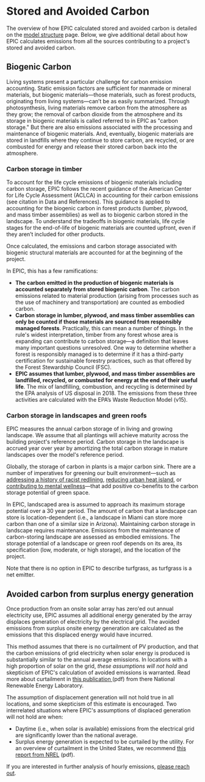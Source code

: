 # Stored and Avoided Carbon

The overview of how EPIC calculated stored and avoided carbon is detailed on the [model structure](../carbon-reduction-measures.md#calculating-operational-carbon) page. Below, we give additional detail about how EPIC calculates emissions from all the sources contributing to a project's stored and avoided carbon.

## Biogenic Carbon

Living systems present a particular challenge for carbon emission accounting. Static emission factors are sufficient for manmade or mineral materials, but biogenic materials—those materials, such as forest products, originating from living systems—can’t be as easily summarized. Through photosynthesis, living materials remove carbon from the atmosphere as they grow; the removal of carbon dioxide from the atmosphere and its storage in biogenic materials is called referred to in EPIC as "carbon storage." But there are also emissions associated with the processing and maintenance of biogenic materials. And, eventually, biogenic materials are stored in landfills where they continue to store carbon, are recycled, or are combusted for energy and release their stored carbon back into the atmosphere.

### Carbon storage in timber

To account for the life cycle emissions of biogenic materials including carbon storage, EPIC follows the recent guidance of the American Center for Life Cycle Assessment (ACLCA) in accounting for their carbon emissions (see citation in Data and References). This guidance is applied to accounting for the biogenic carbon in forest products (lumber, plywood, and mass timber assemblies) as well as to biogenic carbon stored in the landscape. To understand the tradeoffs in biogenic materials, life cycle stages for the end-of-life of biogenic materials are counted upfront, even if they aren’t included for other products.

Once calculated, the emissions and carbon storage associated with biogenic structural materials are accounted for at the beginning of the project.&#x20;

In EPIC, this has a few ramifications:

* **The carbon emitted in the production of biogenic materials is accounted separately from stored biogenic carbon**. The carbon emissions related to material production (arising from processes such as the use of machinery and transportation) are counted as embodied carbon.
* **Carbon storage in lumber, plywood, and mass timber assemblies can only be counted if those materials are sourced from responsibly managed forests**. Practically, this can mean a number of things. In the rule's widest interpretation, timber from any forest whose area is expanding can contribute to carbon storage—a definition that leaves many important questions unresolved. One way to determine whether a forest is responsibly managed is to determine if it has a third-party certification for sustainable forestry practices, such as that offered by the Forest Stewardship Council (FSC).
* **EPIC assumes that lumber, plywood, and mass timber assemblies are landfilled, recycled, or combusted for energy at the end of their useful life**. The mix of landfilling, combustion, and recycling is determined by the EPA analysis of US disposal in 2018. The emissions from these three activities are calculated with the EPA’s Waste Reduction Model (v15).

### Carbon storage in landscapes and green roofs

EPIC measures the annual carbon storage of in living and growing landscape. We assume that all plantings will achieve maturity across the building project's reference period. Carbon storage in the landscape is accrued year over year by amortizing the total carbon storage in mature landscapes over the model's reference period.&#x20;

Globally, the storage of carbon in plants is a major carbon sink. There are a number of imperatives for greening our built environment—such as [addressing a history of racist redlining](https://ehp.niehs.nih.gov/doi/full/10.1289/EHP7495), [reducing urban heat island](https://www.sciencedirect.com/science/article/abs/pii/S1618866718306411), or [contributing to mental wellness](https://www.sciencedirect.com/science/article/abs/pii/S0033350613002862)—that add positive co-benefits to the carbon storage potential of green space.&#x20;

In EPIC, landscaped area is assumed to approach its maximum storage potential over a 30 year period. The amount of carbon that a landscape can store is location-dependent (i.e., a landscape in Miami can store more carbon than one of a similar size in Arizona). Maintaining carbon storage in landscape requires maintenance. Emissions from the maintenance of carbon-storing landscape are assessed as embodied emissions. The storage potential of a landscape or green roof depends on its area, its specification (low, moderate, or high storage), and the location of the project.&#x20;

Note that there is no option in EPIC to describe turfgrass, as turfgrass is a net emitter.

## Avoided carbon from surplus energy generation

Once production from an onsite solar array has zero'ed out annual electricity use, EPIC assumes all additional energy generated by the array displaces generation of electricity by the electrical grid. The avoided emissions from surplus onsite energy generation are calculated as the emissions that this displaced energy would have incurred.&#x20;

This method assumes that there is no curtailment of PV production, and that the carbon emissions of grid electricity when solar energy is produced is substantially similar to the annual average emissions. In locations with a high proportion of solar on the grid, _these assumptions will not hold_ and skepticism of EPIC's calculation of avoided emissions is warranted. Read more about curtailment in [this publication ](https://www.nrel.gov/docs/fy14osti/60983.pdf)(pdf) from there National Renewable Energy Laboratory.&#x20;

The assumption of displacement generation will not hold true in all locations, and some skepticism of this estimate is encouraged. Two interrelated situations where EPIC's assumptions of displaced generation will not hold are when:

* Daytime (i.e., when solar is available) emissions from the electrical grid are significantly lower than the national average.
* Surplus energy generation is expected to be curtailed by the utility.  For an overview of curtailment in the United States, we recommend [this report from NREL](https://www.nrel.gov/docs/fy14osti/60983.pdf) (pdf).

If you are interested in further analysis of hourly emissions, [please reach out](mailto:epic@ehddd.com).&#x20;
